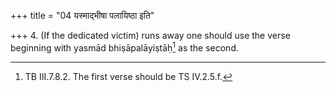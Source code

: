 +++
title = "04 यस्माद्भीषा पलायिष्ठा इति"

+++
4. (If the dedicated victim) runs away one should use the verse beginning with yasmād bhiṣāpalāyiṣtāḥ[^1] as the second.


[^1]: TB III.7.8.2. The first verse should be TS IV.2.5.f. 

